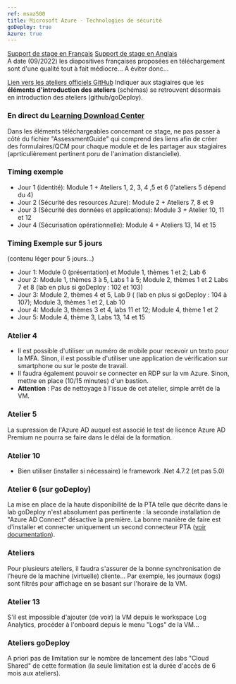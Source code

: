 ```yaml
---
ref: msaz500
title: Microsoft Azure - Technologies de sécurité
goDeploy: true
Azure: true
---
```

<div id="supports">
  <a href="https://docs.microsoft.com/fr-fr/training/courses/AZ-500T00?WT.mc_id=ilt_partner_webpage_wwl&ocid=IB1090206#study-guide">Support de stage en Français</a>
  <a href="https://docs.microsoft.com/en-us/training/courses/AZ-500T00?WT.mc_id=ilt_partner_webpage_wwl&ocid=IB1090206#study-guide">Support de stage en Anglais</a>
<div id="conseils">
  A date (09/2022) les diapositives françaises proposées en téléchargement sont d'une qualité tout à fait médiocre... A éviter donc...
  
  <a href="https://microsoftlearning.github.io/AZ500-AzureSecurityTechnologies/" target="_blank">Lien vers les ateliers officiels GitHub</a>
  Indiquer aux stagiaires que les <b>éléments d'introduction des ateliers</b> (schémas) se retrouvent désormais en introduction des ateliers (github/goDeploy).
  
  <h3>En direct du <a href="https://learningdownloadcenter.microsoft.com/" target="_blank">Learning Download Center</a></h3>
  Dans les éléments téléchargeables concernant ce stage, ne pas passer à côté du fichier "AssessmentGuide" qui comprend des liens afin de créer des formulaires/QCM pour chaque module et de les partager aux stagiaires (aprticulièrement pertinent poru de l'animation distancielle).
  
  <h3>Timing exemple</h3>
  <ul>
    <li>Jour 1 (identité): Module 1 + Ateliers 1, 2, 3, 4 ,5 et 6 (l'ateliers 5 dépend du 4)</li>
    <li>Jour 2 (Sécurité des resources Azure): Module 2 + Ateliers 7, 8 et 9</li>
    <li>Jour 3 (Sécurité des données et applications): Module 3 + Atelier 10, 11 et 12</li>
    <li>Jour 4 (Sécurisation opérationnelle): Module 4 + Ateliers 13, 14 et 15</li>
  </ul>
  
  <h3>Timing Exemple sur 5 jours</h3>
  (contenu léger pour 5 jours...)
  <ul>
    <li>Jour 1: Module 0 (présentation) et Module 1, thèmes 1 et 2; Lab 6</li>
    <li>Jour 2: Module 1, thèmes 3 à 5, Labs 1 à 5; Module 2, thèmes 1 et 2 Labs 7 et 8 (lab en plus si goDeploy : 102 et 103)</li>
    <li>Jour 3: Module 2, thèmes 4 et 5, Lab 9 ( (lab en plus si goDeploy : 104 à 107); Module 3, thèmes 1 et 2, Lab 10</li>
    <li>Jour 4: Module 3, thèmes 3 et 4, labs 11 et 12; Module 4, thème 1 et 2</li>
    <li>Jour 5: Module 4, thème 3, Labs 13, 14 et 15</li>
  </ul>
  
<h3>Atelier 4</h3>
<ul><li>Il est possible d'utiliser un numéro de mobile pour recevoir un texto pour la MFA.
Sinon, il est possible d'utiliser une application de vérification sur smartphone ou sur le poste de travail.</li>
<li>Il faudra également pouvoir se connecter en RDP sur la vm Azure. Sinon, mettre en place (10/15 minutes) d'un bastion.</li>
<li><b>Attention</b> : Pas de nettoyage à l'issue de cet atelier, simple arrêt de la VM.</li></ul>
<h3>Atelier 5</h3>
La supression de l'Azure AD auquel est associé le test de licence Azure AD Premium ne pourra se faire dans le délai de la formation.
  <h3>Atelier 10</h3>
  <ul><li>Bien utiliser (installer si nécessaire) le framework .Net 4.7.2 (et pas 5.0)</li></ul>
<h3>Atelier 6 (sur goDeploy)</h3>
La mise en place de la haute disponibilité de la PTA telle que décrite dans le lab goDeploy n'est absolument pas pertinente : la seconde installation de "Azure AD Connect" désactive la première.  
La bonne manière de faire est d'installer et connecter uniquement un second connecteur PTA (<a href="https://learn.microsoft.com/en-us/azure/active-directory/hybrid/how-to-connect-pta-quick-start#step-4-ensure-high-availability" target="_blank">voir documentation</a>).  
<h3>Ateliers</h3>
Pour plusieurs ateliers, il faudra s'assurer de la bonne synchronisation de l'heure de la machine (virtuelle) cliente...
Par exemple, les journaux (logs) sont filtrés pour affichage en se basant sur l'horaire de la VM.
  <h3>Atelier 13</h3>
  S'il est impossible d'ajouter (de voir) la VM depuis le workspace Log Analytics, procéder à l'onboard depuis le menu "Logs" de la VM...
<h3>Ateliers goDeploy</h3>
A priori pas de limitation sur le nombre de lancement des labs "Cloud Shared" de cette formation (la seule limitation est la durée d'accès de 6 mois aux ateliers).
</div>